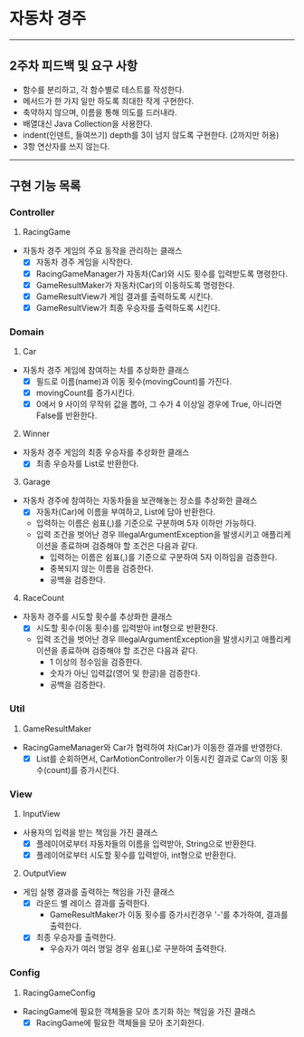 # 자동차 경주 

---

## 2주차 피드백 및 요구 사항

- 함수를 분리하고, 각 함수별로 테스트를 작성한다.
- 메서드가 한 가지 일만 하도록 최대한 작게 구현한다.
- 축약하지 않으며, 이름을 통해 의도를 드러내라.
- 배열대신 Java Collection을 사용한다.
- indent(인덴트, 들여쓰기) depth를 3이 넘지 않도록 구현한다. (2까지만 허용)
- 3항 연산자를 쓰지 않는다.

---

## 구현 기능 목록

### Controller

1. RacingGame
- 자동차 경주 게임의 주요 동작을 관리하는 클래스
  - [x] 자동차 경주 게임을 시작한다.
  - [x] RacingGameManager가 자동차(Car)와 시도 횟수를 입력받도록 명령한다.
  - [x] GameResultMaker가 자동차(Car)의 이동하도록 명령한다.
  - [x] GameResultView가 게임 결과를 출력하도록 시킨다.
  - [x] GameResultView가 최종 우승자를 출력하도록 시킨다.

### Domain

1. Car

- 자동차 경주 게임에 참여하는 차를 추상화한 클래스
  - [x] 필드로 이름(name)과 이동 횟수(movingCount)를 가진다.
  - [x] movingCount를 증가시킨다.
  - [x] 0에서 9 사이의 무작위 값을 뽑아, 그 수가 4 이상일 경우에 True, 아니라면 False를 반환한다.

2. Winner

- 자동차 경주 게임의 최종 우승자를 추상화한 클래스
  - [x] 최종 우승자를 List로 반환한다.

3. Garage

- 자동차 경주에 참여하는 자동차들을 보관해놓는 장소를 추상화한 클래스
  - [x] 자동차(Car)에 이름을 부여하고, List에 담아 반환한다.
  - 입력하는 이름은 쉼표(,)를 기준으로 구분하며 5자 이하만 가능하다.
  - 입력 조건을 벗어난 경우 IllegalArgumentException을 발생시키고 애플리케이션을 종료하며 검증해야 할 조건은 다음과 같다.
    - 입력하는 이름은 쉼표(,)를 기준으로 구분하여 5자 이하임을 검증한다.
    - 중복되지 않는 이름을 검증한다.
    - 공백을 검증한다.

4. RaceCount

- 자동차 경주를 시도할 횟수를 추상화한 클래스
  - [x] 시도할 횟수(이동 횟수)를 입력받아 int형으로 반환한다.
  - 입력 조건을 벗어난 경우 IllegalArgumentException을 발생시키고 애플리케이션을 종료하며 검증해야 할 조건은 다음과 같다.
    - 1 이상의 정수임을 검증한다.
    - 숫자가 아닌 입력값(영어 및 한글)을 검증한다.
    - 공백을 검증한다.

### Util

1. GameResultMaker

- RacingGameManager와 Car가 협력하여 차(Car)가 이동한 결과를 반영한다. 
  - [x] List<Car>를 순회하면서, CarMotionController가 이동시킨 결과로 Car의 이동 횟수(count)를 증가시킨다.

### View

1. InputView

- 사용자의 입력을 받는 책임을 가진 클래스
  - [x] 플레이어로부터 자동차들의 이름을 입력받아, String으로 반환한다.
  - [x] 플레이어로부터 시도할 횟수를 입력받아, int형으로 반환한다.

2. OutputView

- 게임 실행 결과를 출력하는 책임을 가진 클래스
  - [x] 라운드 별 레이스 결과를 출력한다.
    - GameResultMaker가 이동 횟수를 증가시킨경우 '-'를 추가하여, 결과를 출력한다.
  - [x] 최종 우승자를 출력한다.
    - 우승자가 여러 명일 경우 쉼표(,)로 구분하여 출력한다.

### Config

1. RacingGameConfig

- RacingGame에 필요한 객체들을 모아 초기화 하는 책임을 가진 클래스
  - [x] RacingGame에 필요한 객체들을 모아 초기화한다.
